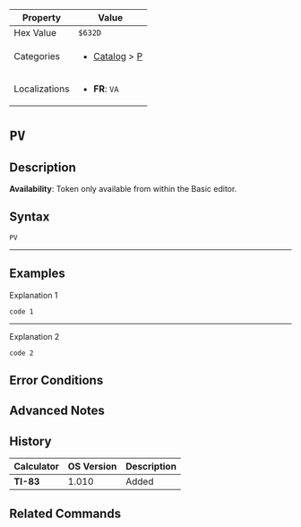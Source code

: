 | Property      | Value |
|---------------|-------|
| Hex Value     | `$632D`|
| Categories    | <ul><li>[Catalog](../categories/Catalog.md) > [P](../categories/Catalog.md#P)</li></ul> |
| Localizations | <ul><li><b>FR</b>: `VA`</li></ul> |

# `PV`

## Description



<b>Availability</b>: Token only available from within the Basic editor.

## Syntax
`PV`

<hr>

## Examples

Explanation 1
```ti-basic
code 1
```
---
Explanation 2
```ti-basic
code 2
```

## Error Conditions


## Advanced Notes


## History
| Calculator | OS Version | Description |
|------------|------------|-------------|
| <b>TI-83</b> | 1.010 | Added

## Related Commands

    